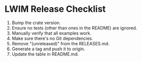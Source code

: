 # LWIM Release Checklist

1. Bump the crate version.
2. Ensure no tests (other than ones in the README) are ignored.
3. Manually verify that all examples work.
4. Make sure there's no Git dependencies.
5. Remove "(unreleased)" from the RELEASES.md.
6. Generate a tag and push it to origin.
7. Update the table in README.md.
